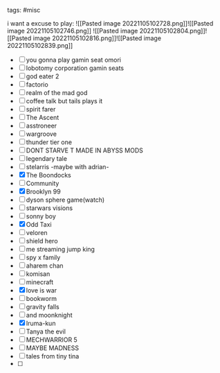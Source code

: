 tags: #misc

i want a excuse to play:
![[Pasted image 20221105102728.png]]![[Pasted image 20221105102746.png]]
![[Pasted image 20221105102804.png]]![[Pasted image 20221105102816.png]]![[Pasted image 20221105102839.png]]

- [ ] you gonna play gamin seat omori
- [ ] lobotomy corporation gamin seats
- [ ] god eater 2
- [ ] factorio
- [ ] realm of the mad god
- [ ] coffee talk but tails plays it
- [ ] spirit farer
- [ ] The Ascent
- [ ] asstroneer
- [ ] wargroove
- [ ] thunder tier one
- [ ] DONT STARVE T MADE IN ABYSS MODS
- [ ] legendary tale
- [ ] stelarris -maybe with adrian-
- [x] The Boondocks
- [ ] Community
- [x] Brooklyn 99
- [ ] dyson sphere game(watch)
- [ ] starwars visions
- [ ] sonny boy
- [x] Odd Taxi
- [ ] veloren
- [ ] shield hero
- [ ] me streaming jump king
- [ ] spy x family
- [ ] aharem chan
- [ ] komisan
- [ ] minecraft
- [x] love is war
- [ ] bookworm
- [ ] gravity falls
- [ ] and moonknight
- [x] Iruma-kun
- [ ] Tanya the evil
- [ ] MECHWARRIOR 5
- [ ] MAYBE MADNESS
- [ ] tales from tiny tina
- [ ] 




